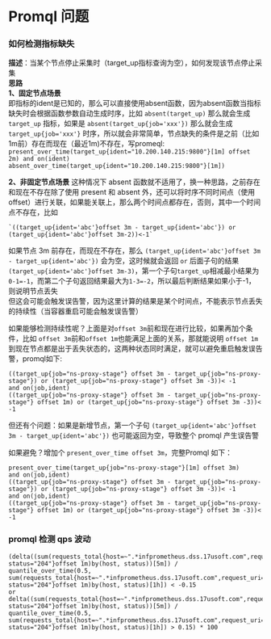 # Promql 问题

### 如何检测指标缺失
**描述**：当某个节点停止采集时（target_up指标查询为空），如何发现该节点停止采集  
**思路**  
**1、固定节点场景**  
即指标的ident是已知的，那么可以直接使用absent函数，因为absent函数当指标缺失时会根据函数参数自动生成时序，比如 `absent(target_up)` 那么就会生成 `target_up` 指标，如果是 `absent(target_up{job='xxx'})` 那么就会生成 `target_up{job='xxx'}` 时序，所以就会非常简单，节点缺失的条件是之前（比如1m前）存在而现在（最近1m)不存在，写promeql:  
`present_over_time(target_up{ident="10.200.140.215:9800"}[1m] offset 2m) and on(ident) absent_over_time(target_up{ident="10.200.140.215:9800"}[1m])`  

**2、非固定节点场景**
这种情况下 absent 函数就不适用了，换一种思路，之前存在和现在不存在除了使用 present 和 absent 外，还可以将时序不同时间点（使用offset）进行关联，如果能关联上，那么两个时间点都存在，否则，其中一个时间点不存在，比如   
```Text
`((target_up{ident='abc'}offset 3m - target_up{ident='abc'}) or (target_up{ident='abc'}offset 3m-2))<-1`
```
如果节点 3m 前存在，而现在不存在，那么 `(target_up{ident='abc'}offset 3m - target_up{ident='abc'})` 会为空，这时候就会返回 `or` 后面子句的结果 `(target_up{ident='abc'}offset 3m-3)`，第一个子句`target_up`相减最小结果为`0-1=-1`，而第二个子句返回结果最大为`1-3=-2`，所以最后判断结果如果小于-1，则说明节点丢失  
但这会可能会触发误告警，因为这里计算的结果是某个时间点，不能表示节点丢失的持续性（当容器重启可能会触发误告警）  

如果能够检测持续性呢？上面是对`offset 3m`前和现在进行比较，如果再加个条件，比如 `offset 3m`前和`offset 1m`也能满足上面的关系，那就能说明 `offset 1m` 到现在节点都是出于丢失状态的，这两种状态同时满足，就可以避免重启触发误告警，promql如下:  
```Text
((target_up{job="ns-proxy-stage"} offset 3m - target_up{job="ns-proxy-stage"}) or (target_up{job="ns-proxy-stage"} offset 3m -3))< -1
and on(job,ident)
((target_up{job="ns-proxy-stage"} offset 3m - target_up{job="ns-proxy-stage"} offset 1m) or (target_up{job="ns-proxy-stage"} offset 3m -3))< -1
```
但还有个问题：如果是新增节点，第一个子句 `(target_up{ident='abc'}offset 3m - target_up{ident='abc'})` 也可能返回为空，导致整个 promql 产生误告警  

如果避免？增加个 `present_over_time offset 3m`，完整Promql 如下：
```Text
present_over_time(target_up{job="ns-proxy-stage"}[1m] offset 3m)
and on(job,ident)
((target_up{job="ns-proxy-stage"} offset 3m - target_up{job="ns-proxy-stage"}) or (target_up{job="ns-proxy-stage"} offset 3m -3))< -1
and on(job,ident)
((target_up{job="ns-proxy-stage"} offset 3m - target_up{job="ns-proxy-stage"} offset 1m) or (target_up{job="ns-proxy-stage"} offset 3m -3))< -1
```

### promql 检测 qps 波动
```Text
(delta((sum(requests_total{host=~".*infprometheus.dss.17usoft.com",request_uri=~"/write/api/v1/push", status="204"}offset 1m)by(host, status))[5m]) / quantile_over_time(0.5, sum(requests_total{host=~".*infprometheus.dss.17usoft.com",request_uri=~"/write/api/v1/push", status="204"}offset 1m)by(host, status)[1h]) < -0.15
or
delta((sum(requests_total{host=~".*infprometheus.dss.17usoft.com",request_uri=~"/write/api/v1/push", status="204"}offset 1m)by(host, status))[5m]) / quantile_over_time(0.5, sum(requests_total{host=~".*infprometheus.dss.17usoft.com",request_uri=~"/write/api/v1/push", status="204"}offset 1m)by(host, status)[1h]) > 0.15) * 100

```